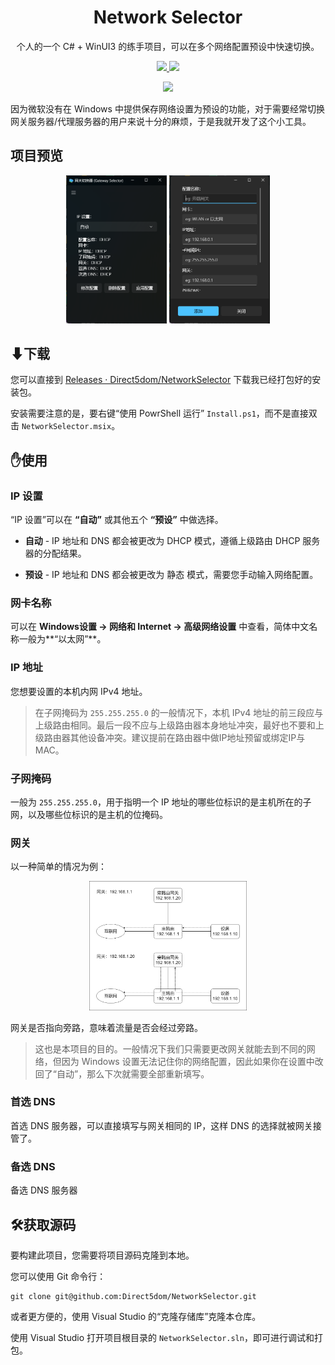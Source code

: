 <p align="center">
  <h1 align="center">Network Selector</h1>
  <p align="center">个人的一个 C# + WinUI3 的练手项目，可以在多个网络配置预设中快速切换。</p>
  <p align="center">
    <a href="https://github.com/Direct5dom/NetworkSelector/blob/master/LICENSE">
      <img src="https://img.shields.io/github/license/Direct5dom/NetworkSelector"/>
    </a>
    <a href="https://github.com/Direct5dom/NetworkSelector/releases">
      <img src="https://img.shields.io/github/v/release/Direct5dom/NetworkSelector?display_name=tag"/>
    </a>
  </p>
  <p align="center">
    <a href="https://twitter.com/SI_Xiaolong">
      <img src="https://img.shields.io/badge/follow-SI_Xiaolong-blue?style=flat&logo=Twitter"/>
    </a>
  </p>
</p>

因为微软没有在 Windows 中提供保存网络设置为预设的功能，对于需要经常切换网关服务器/代理服务器的用户来说十分的麻烦，于是我就开发了这个小工具。

## 项目预览

<p align="center">
  <img src="./README/1.png" width="32%" />
  <img src="./README/2.png" width="32%" />
</p>

## ⬇下载

您可以直接到 [Releases · Direct5dom/NetworkSelector](https://github.com/Direct5dom/NetworkSelector/releases) 下载我已经打包好的安装包。

安装需要注意的是，要右键“使用 PowrShell 运行” `Install.ps1`，而不是直接双击 `NetworkSelector.msix`。

## ✋使用

### IP 设置

“IP 设置”可以在 **“自动”** 或其他五个 **“预设”** 中做选择。

- **自动** - IP 地址和 DNS 都会被更改为 DHCP 模式，遵循上级路由 DHCP 服务器的分配结果。

- **预设** - IP 地址和 DNS 都会被更改为 静态 模式，需要您手动输入网络配置。

### 网卡名称

可以在 **Windows设置 -> 网络和 Internet -> 高级网络设置** 中查看，简体中文名称一般为**“以太网”**。

### IP 地址

您想要设置的本机内网 IPv4 地址。

> 在子网掩码为 `255.255.255.0` 的一般情况下，本机 IPv4 地址的前三段应与上级路由相同。最后一段不应与上级路由器本身地址冲突，最好也不要和上级路由器其他设备冲突。建议提前在路由器中做IP地址预留或绑定IP与MAC。

### 子网掩码

一般为 `255.255.255.0`，用于指明一个 IP 地址的哪些位标识的是主机所在的子网，以及哪些位标识的是主机的位掩码。

### 网关

以一种简单的情况为例：

<p align="center">
<img src="./README/网络拓扑.png" width="50%" />
</p>

网关是否指向旁路，意味着流量是否会经过旁路。

> 这也是本项目的目的。一般情况下我们只需要更改网关就能去到不同的网络，但因为 Windows 设置无法记住你的网络配置，因此如果你在设置中改回了“自动”，那么下次就需要全部重新填写。

### 首选 DNS

首选 DNS 服务器，可以直接填写与网关相同的 IP，这样 DNS 的选择就被网关接管了。

### 备选 DNS

备选 DNS 服务器

## 🛠️获取源码

要构建此项目，您需要将项目源码克隆到本地。

您可以使用 Git 命令行：

```
git clone git@github.com:Direct5dom/NetworkSelector.git
```

或者更方便的，使用 Visual Studio 的“克隆存储库”克隆本仓库。

使用 Visual Studio 打开项目根目录的 `NetworkSelector.sln`，即可进行调试和打包。